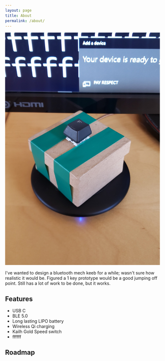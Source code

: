 ```yaml
---
layout: page
title: About
permalink: /about/
---
```



![Picture of 1 button keyboard](/images/tty_respect.jpg)

I've wanted to design a bluetooth mech keeb for a while; wasn't sure how realistic it would be. Figured a 1 key prototype would be a good jumping off point. Still has a lot of work to be done, but it works.

## Features

- USB C
- BLE 5.0
- Long lasting LIPO battery
- Wireless Qi charging
- Kailh Gold Speed switch
- ffffff

## Roadmap

